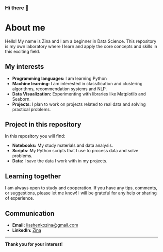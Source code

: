 ### Hi there 👋

# About me

Hello! My name is Zina and I am a beginner in Data Science. This repository is my own laboratory where I learn and apply the core concepts and skills in this exciting field.

## My interests

- **Programming languages:** I am learning Python
- **Machine learning:** I am interested in classification and clustering algorithms, recommendation systems and NLP.
- **Data Visualization:** Experimenting with libraries like Matplotlib and Seaborn.
- **Projects:** I plan to work on projects related to real data and solving practical problems.

## Project in this repository

In this repository you will find:

- **Notebooks:** My study materials and data analysis.
- **Scripts:** My Python scripts that I use to process data and solve problems.
- **Data:** I save the data I work with in my projects.

## Learning together

I am always open to study and cooperation. If you have any tips, comments, or suggestions, please let me know! I will be grateful for any help or sharing of experience.

## Communication

- **Email:** liashenkozina@gmail.com
- **LinkedIn:** [Zina]([https://www.linkedin.com/in/yourname/](https://www.linkedin.com/in/zinaida-liashenko/))

---
**Thank you for your interest!**

<!--
**zinaliashenko/zinaliashenko** is a ✨ _special_ ✨ repository because its `README.md` (this file) appears on your GitHub profile.

Here are some ideas to get you started:

- 🔭 I’m currently working on ...
- 🌱 I’m currently learning ...
- 👯 I’m looking to collaborate on ...
- 🤔 I’m looking for help with ...
- 💬 Ask me about ...
- 📫 How to reach me: ...
- 😄 Pronouns: ...
- ⚡ Fun fact: ...
-->
